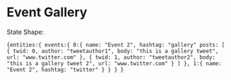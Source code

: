 # Event Gallery


State Shape:

`{entities:{
  events:{
    0:{
      name: "Event 2",
      hashtag: "gallery"
      posts: [
      {
        twid: 0,
        author: "tweetauthor1",
        body: "this is a gallery tweet",
        url: "www.twitter.com"
      },
      {
        twid: 1,
        author: "tweetauthor2",
        body: "this is a gallery tweet 2",
        url: "www.twitter.com"
      }
      ]
    },
    1:{
      name: "Event 2",
      hashtag: "twitter"
    }
  }
}
}`
